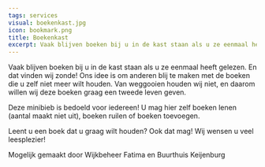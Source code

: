 ```yaml
---
tags: services
visual: boekenkast.jpg
icon: bookmark.png
title: Boekenkast
excerpt: Vaak blijven boeken bij u in de kast staan als u ze eenmaal heeft gelezen. En dat vinden wij zonde! U mag hier zelf boeken lenen, ruilen of toevoegen.
---
```


Vaak blijven boeken bij u in de kast staan als u ze eenmaal heeft gelezen. En dat vinden wij zonde! Ons idee is om anderen blij te maken met de boeken die u zelf niet meer wilt houden. Van weggooien houden wij niet, en daarom willen wij deze boeken graag een tweede leven geven.

Deze minibieb is bedoeld voor iedereen! U mag hier zelf boeken lenen (aantal maakt niet uit), boeken ruilen of boeken toevoegen.

Leent u een boek dat u graag wilt houden? Ook dat mag!
Wij wensen u veel leesplezier!

Mogelijk gemaakt door Wijkbeheer Fatima en Buurthuis Keijenburg
